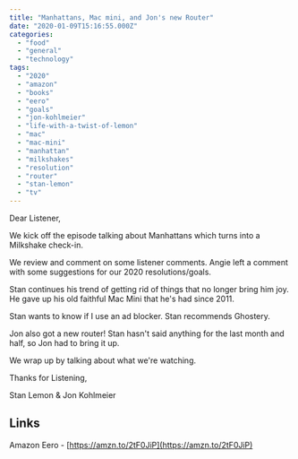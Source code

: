 ```yaml
---
title: "Manhattans, Mac mini, and Jon's new Router"
date: "2020-01-09T15:16:55.000Z"
categories: 
  - "food"
  - "general"
  - "technology"
tags: 
  - "2020"
  - "amazon"
  - "books"
  - "eero"
  - "goals"
  - "jon-kohlmeier"
  - "life-with-a-twist-of-lemon"
  - "mac"
  - "mac-mini"
  - "manhattan"
  - "milkshakes"
  - "resolution"
  - "router"
  - "stan-lemon"
  - "tv"
---
```


Dear Listener,

We kick off the episode talking about Manhattans which turns into a Milkshake check-in.

We review and comment on some listener comments. Angie left a comment with some suggestions for our 2020 resolutions/goals.

Stan continues his trend of getting rid of things that no longer bring him joy. He gave up his old faithful Mac Mini that he's had since 2011.

Stan wants to know if I use an ad blocker. Stan recommends Ghostery.

Jon also got a new router! Stan hasn't said anything for the last month and half, so Jon had to bring it up.

We wrap up by talking about what we're watching.

Thanks for Listening,

Stan Lemon & Jon Kohlmeier

## Links

Amazon Eero - [https://amzn.to/2tF0JiP](https://amzn.to/2tF0JiP)

